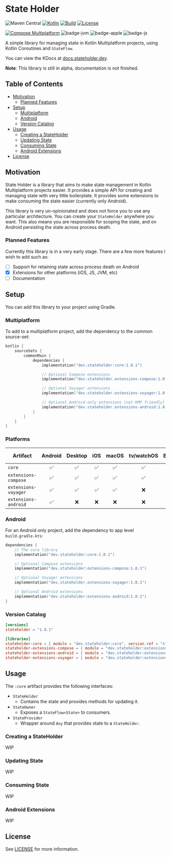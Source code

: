 # State Holder

![Maven Central](https://img.shields.io/maven-central/v/dev.stateholder/core)
[![Kotlin](https://img.shields.io/badge/kotlin-v1.9.22-blue.svg?logo=kotlin)](http://kotlinlang.org)
[![Build](https://github.com/jordond/state-holder/actions/workflows/ci.yml/badge.svg)](https://github.com/jordond/state-holder/actions/workflows/ci.yml)
[![License](https://img.shields.io/github/license/jordond/state-holder)](http://www.apache.org/licenses/LICENSE-2.0)

[![Compose Multiplatform](https://img.shields.io/badge/Compose%20Multiplatform-v1.5.12-blue)](https://github.com/JetBrains/compose-multiplatform)
![badge-jvm](http://img.shields.io/badge/platform-jvm-6EDB8D.svg?style=flat)
![badge-apple](http://img.shields.io/badge/platform-ios%2Fmacos%2Fwatchos%2Ftvos-CDCDCD.svg?style=flat)
![badge-js](http://img.shields.io/badge/platform-js-F7DF1E.svg?style=flat)

A simple library for managing state in Kotlin Multiplatform projects, using Kotlin Coroutines
and `StateFlow`.

You can view the KDocs at [docs.stateholder.dev](https://docs.stateholder.dev).

**Note**: This library is still in alpha, documentation is not finished.

## Table of Contents

- [Motivation](#motivation)
    - [Planned Features](#planned-features)
- [Setup](#setup)
    - [Multiplatform](#multiplatform)
    - [Android](#android)
    - [Version Catalog](#version-catalog)
- [Usage](#usage)
    - [Creating a StateHolder](#creating-a-stateholder)
    - [Updating State](#updating-state)
    - [Consuming State](#consuming-state)
    - [Android Extensions](#android-extensions)
- [License](#license)

## Motivation

State Holder is a library that aims to make state management in Kotlin Multiplatform projects
easier. It provides a simple API for creating and managing state with very little boilerplate. It
provides some extensions to make consuming the state easier (currently only Android).

This library is very un-opinionated and does not force you to use any particular architecture. You
can create your `StateHolder` anywhere you want. This also means you are responsible for scoping the
state, and on Android persisting the state across process death.

### Planned Features

Currently this library is in a very early stage. There are a few more features I wish to add such
as:

- [ ] Support for retaining state across process death on Android
- [x] Extensions for other platforms (iOS, JS, JVM, etc)
- [ ] Documentation

## Setup

You can add this library to your project using Gradle.

### Multiplatform

To add to a multiplatform project, add the dependency to the common source-set:

```kotlin
kotlin {
    sourceSets {
        commonMain {
            dependencies {
                implementation("dev.stateholder:core:1.0.1")

                // Optional Compose extensions
                implementation("dev.stateholder.extensions-compose:1.0.1")

                // Optional Voyager extensions
                implementation("dev.stateholder.extensions-voyager:1.0.1")

                // Optional Android-only extensions (not KMP friendly)
                implementation("dev.stateholder.extensions-android:1.0.1")
            }
        }
    }
}
```

### Platforms

| Artifact             | Android | Desktop | iOS | macOS | tv/watchOS | Browser | JS (Node) |
|----------------------|:-------:|:-------:|:---:|:-----:|:----------:|:-------:|:---------:|
| `core`               |    ✅    |    ✅    |  ✅  |   ✅   |     ✅      |    ✅    |     ✅     |
| `extensions-compose` |    ✅    |    ✅    |  ✅  |   ✅   |     ✅      |    ✅    |     ❌     |
| `extensions-voyager` |    ✅    |    ✅    |  ✅  |   ✅   |     ❌      |    ✅    |     ❌     |
| `extensions-android` |    ✅    |    ❌    |  ❌  |   ❌   |     ❌      |    ❌    |     ❌     |

### Android

For an Android only project, add the dependency to app level `build.gradle.kts`:

```kotlin
dependencies {
    // The core library
    implementation("dev.stateholder:core:1.0.1")

    // Optional Compose extensions
    implementation("dev.stateholder:extensions-compose:1.0.1")

    // Optional Voyager extensions
    implementation("dev.stateholder.extensions-voyager:1.0.1")

    // Optional Android extensions
    implementation("dev.stateholder:extensions-android:1.0.1")
}
```

### Version Catalog

```toml
[versions]
stateholder = "1.0.1"

[libraries]
stateholder-core = { module = "dev.stateholder:core", version.ref = "stateholder" }
stateholder-extensions-compose = { module = "dev.stateholder:extensions-compose", version.ref = "stateholder" }
stateholder-extensions-android = { module = "dev.stateholder:extensions-android", version.ref = "stateholder" }
stateholder-extensions-voyager = { module = "dev.stateholder:extensions-voyager", version.ref = "stateholder" }
```

## Usage

The `:core` artifact provides the following interfaces:

- `StateHolder`
    - Contains the state and provides methods for updating it.
- `StateOwner`
    - Exposes a `StateFlow<State>` to consumers.
- `StateProvider`
    - Wrapper around `Any` that provides state to a `StateHolder`.

### Creating a StateHolder

WIP

### Updating State

WIP

### Consuming State

WIP

### Android Extensions

WIP

## License

See [LICENSE](LICENSE) for more information.
